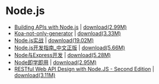 # Node.js

- [Building APIs with Node.js](./Building%20APIs%20with%20Node.js.pdf) \| 	[download(2.99M)](https://github.com/EvanLi/programming-book-2/raw/master/Node.js/Building%20APIs%20with%20Node.js.pdf)
- [Koa-not-only-generator](./Koa-not-only-generator.pdf) \| 	[download(3.33M)](https://github.com/EvanLi/programming-book-2/raw/master/Node.js/Koa-not-only-generator.pdf)
- [Node.js实战](./Node.js实战.pdf) \| 	[download(19.02M)](https://github.com/EvanLi/programming-book-2/raw/master/Node.js/Node.js实战.pdf)
- [Node.js开发指南_中文正版](./Node.js开发指南_中文正版.pdf) \| 	[download(5.66M)](https://github.com/EvanLi/programming-book-2/raw/master/Node.js/Node.js开发指南_中文正版.pdf)
- [Node与Express开发](./Node与Express开发.pdf) \| 	[download(5.28M)](https://github.com/EvanLi/programming-book-2/raw/master/Node.js/Node与Express开发.pdf)
- [Node即学即用](./Node即学即用.pdf) \| 	[download(2.95M)](https://github.com/EvanLi/programming-book-2/raw/master/Node.js/Node即学即用.pdf)
- [RESTful Web API Design with Node.JS - Second Edition](./RESTful%20Web%20API%20Design%20with%20Node.JS%20-%20Second%20Edition.pdf) \| 	[download(3.11M)](https://github.com/EvanLi/programming-book-2/raw/master/Node.js/RESTful%20Web%20API%20Design%20with%20Node.JS%20-%20Second%20Edition.pdf)

